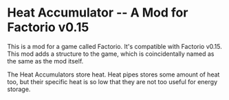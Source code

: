 Heat Accumulator -- A Mod for Factorio v0.15
============================================

This is a mod for a game called Factorio. It's compatible with Factorio v0.15.
This mod adds a structure to the game, which is coincidentally named as the
same as the mod itself.

The Heat Accumulators store heat. Heat pipes stores some amount of heat too,
but their specific heat is so low that they are not too useful for energy storage.

